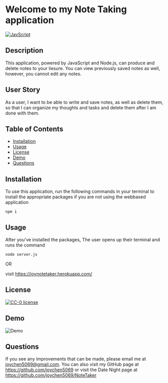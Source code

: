 # Welcome to my Note Taking application

[![JavScript](https://img.shields.io/badge/Made%20With-JavaScript-blue.svg)](https://shields.io/)  
  
## Description
  
This application, powered by JavaScript and Node.js, can produce and delete notes to your liesure. You can view previously saved notes as well, however, you cannot edit any notes. 

## User Story

As a user, I want to be able to write and save notes, as well as delete them, so that I can organize my thoughts and tasks and delete them after I am done with them. 

  
## Table of Contents
* [Installation](#installation)
* [Usage](#usage)
* [License](#license)
* [Demo](#demo)
* [Questions](#questions)

  
## Installation

To use this application, run the following commands in your terminal to install the appropriate packages if you are not using the webbased application

    npm i 

## Usage 

After you've installed the packages, The user opens up their terminal and runs the command
   
    node server.js

OR

visit https://joynotetaker.herokuapp.com/

## License
[![CC-0 license](https://img.shields.io/badge/License-CC--0-blue.svg)](https://creativecommons.org/licenses/by-nd/4.0) 

## Demo
![Demo](assets/ReadMe-Demo.gif)

## Questions
  
If you see any improvements that can be made, please email me at joychen5069@gmail.com. You can also visit my GitHub page at https://github.com/joychen5069 or visit the Date Night page at https://github.com/joychen5069/NoteTaker

  